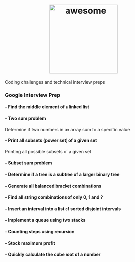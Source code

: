 
<h1 align="center">
	<br>
	<img width="220" src="https://coderbytestaticimages.s3.amazonaws.com/consumer-v2/nav/cb_logo_blue.png" alt="awesome">
	<br>
</h1>

Coding challenges and technical interview preps


### Google Interview Prep

#### - Find the middle element of a linked list

#### - Two sum problem</br>
Determine if two numbers in an array sum to a specific value

#### - Print all subsets (power set) of a given set</br>
Printing all possible subsets of a given set

#### - Subset sum problem

#### - Determine if a tree is a subtree of a larger binary tree

#### - Generate all balanced bracket combinations

#### - Find all string combinations of only 0, 1 and ?

#### - Insert an interval into a list of sorted disjoint intervals

#### - Implement a queue using two stacks

#### - Counting steps using recursion

#### - Stock maximum profit

#### - Quickly calculate the cube root of a number
